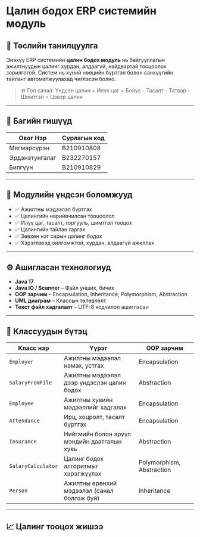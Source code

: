 # Цалин бодох ERP системийн модуль

## 🧾 Төслийн танилцуулга

Энэхүү ERP системийн **цалин бодох модуль** нь байгууллагын ажилтнуудын цалинг хурдан, алдаагүй, найдвартай тооцоолох зорилготой. Систем нь хүний нөөцийн бүртгэл болон санхүүгийн тайланг автоматжуулахад чиглэсэн болно.

> ⚙️ Гол санаа: Үндсэн цалин + Илүү цаг + Бонус - Тасалт - Татвар - Шимтгэл = Цэвэр цалин

---

## 👥 Багийн гишүүд

| Овог Нэр         | Сурлагын код     |
|------------------|------------------|
| Мягмарсүрэн       | B210910808       |
| Эрдэнэтунгалаг    | B232270157       |
| Билгүүн           | B210910829       |

---

## 📌 Модулийн үндсэн боломжууд

- ✅ Ажилтны мэдээлэл бүртгэх
- ✅ Цалингийн нарийвчилсан тооцоолол
- ✅ Илүү цаг, тасалт, торгууль, шимтгэл тооцох
- ✅ Цалингийн тайлан гаргах
- ✅ Зөвхөн нэг сарын цалинг бодох
- ✅ Хэрэглэхэд ойлгомжтой, хурдан, алдаагүй ажиллах

---

## ⚙️ Ашигласан технологиуд

- **Java 17**
- **Java IO / Scanner** – Файл унших, бичих
- **OOP зарчим** – Encapsulation, Inheritance, Polymorphism, Abstraction
- **UML диаграм** – Классын төлөвлөлт
- **Текст файл хадгалалт** – UTF-8 кодчилол ашигласан

---

## 🧩 Классуудын бүтэц

| Класс нэр          | Үүрэг                                               | OOP зарчим                |
|--------------------|------------------------------------------------------|---------------------------|
| `Employer`         | Ажилтны мэдээлэл нэмэх, устгах                      | Encapsulation             |
| `SalaryFromFile`   | Ажилтны мэдээлэл дээр үндэслэн цалин бодох         | Abstraction               |
| `Employee`         | Ажилтны хувийн мэдээллийг хадгалах                 | Encapsulation             |
| `Attendance`       | Ирц, хоцролт, тасалт бүртгэх                        | Encapsulation             |
| `Insurance`        | Нийгмийн болон эрүүл мэндийн даатгалын хувь        | Abstraction               |
| `SalaryCalculator` | Цалинг бодох алгоритмыг хэрэгжүүлэх                | Polymorphism, Abstraction |
| `Person`           | Ажилтны ерөнхий мэдээлэл (санал болгож буй)       | Inheritance               |

---

## 📈 Цалинг тооцох жишээ

